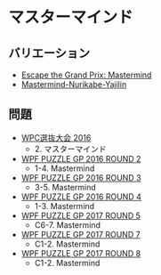 # マスターマインド

## バリエーション
- [Escape the Grand Prix: Mastermind](escapethegrandprix_mastermind.md)
- [Mastermind-Nurikabe-Yajilin](mastermind_nurikabe_yajilin.md)

## 問題
- [WPC選抜大会 2016](../questions/jwpc2016.md)
	- 2\. マスターマインド
- [WPF PUZZLE GP 2016 ROUND 2](../questions/wpfpgp2016_2.md)
	- 1-4. Mastermind
- [WPF PUZZLE GP 2016 ROUND 3](../questions/wpfpgp2016_3.md)
	- 3-5. Mastermind
- [WPF PUZZLE GP 2016 ROUND 4](../questions/wpfpgp2016_4.md)
	- 1-3. Mastermind
- [WPF PUZZLE GP 2017 ROUND 5](../questions/wpfpgp2017_5.md)
	- C6-7. Mastermind
- [WPF PUZZLE GP 2017 ROUND 7](../questions/wpfpgp2017_7.md)
	- C1-2. Mastermind
- [WPF PUZZLE GP 2017 ROUND 8](../questions/wpfpgp2017_8.md)
	- C1-2. Mastermind
